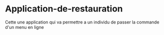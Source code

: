 # Application-de-restauration
Cette une application qui va permettre a un individu de passer la commande d'un menu en ligne
